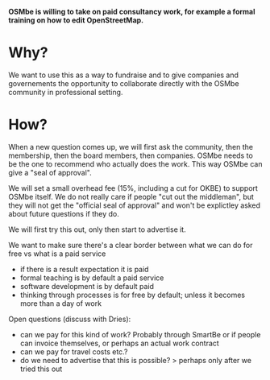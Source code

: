 **OSMbe is willing to take on paid consultancy work, for example a formal training on how to edit OpenStreetMap.**

# Why?

We want to use this as a way to fundraise and to give companies and governements the opportunity to collaborate directly with the OSMbe community in professional setting.

# How?

When a new question comes up, we will first ask the community, then the membership, then the board members, then companies. OSMbe needs to be the one to recommend who actually does the work. This way OSMbe can give a "seal of approval".

We will set a small overhead fee (15%, including a cut for OKBE) to support OSMbe itself. 
We do not really care if people "cut out the middleman", but they will not get the "official seal of approval" and won't be explictley asked about future questions if they do.

We will first try this out, only then start to advertise it.

We want to make sure there's a clear border between what we can do for free vs what is a paid service
- if there is a result expectation it is paid
- formal teaching is by default a paid service
- software development is by default paid
- thinking through processes is for free by default; unless it becomes more than a day of work

Open questions (discuss with Dries):
- can we pay for this kind of work? Probably through SmartBe or if people can invoice themselves, or perhaps an actual work contract 
- can we pay for  travel costs etc.?
- do we need to advertise that this is possible? > perhaps only after we tried this out
